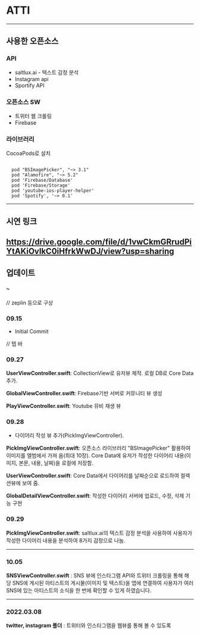 # ATTI

---

## 사용한 오픈소스
### API
+ saltlux.ai - 텍스트 감정 분석
+ Instagram api
+ Sportify API

### 오픈소스 SW
+ 트위터 웹 크롤링
+ Firebase

### 라이브러리
CocoaPods로 설치  
```

  pod "BSImagePicker", "~> 3.1"
  pod "Alamofire", "~> 5.2"
  pod 'Firebase/Database'
  pod 'Firebase/Storage'
  pod 'youtube-ios-player-helper'
  pod 'Spotify', '~> 0.1'

```
---
## 시연 링크
https://drive.google.com/file/d/1vwCkmGRrudPiYtAKiOvlkC0iHfrkWwDJ/view?usp=sharing
---

## 업데이트

#### ~
// zeplin 등으로 구상


### 09.15
* Initial Commit

// 탭 바

### 09.27
**UserViewController.swift**: CollectionView로 유저뷰 제작. 로컬 DB로 Core Data 추가. 

**GlobalViewController.swift**: Firebase기반 서버로 커뮤니티 뷰 생성

**PlayViewController.swift**: Youtube 뮤비 재생 뷰 

### 09.28
* 다이어리 작성 뷰 추가(PickImgViewController).  

**PickImgViewController.swift**: 오픈소스 라이브러리 "BSImagePicker" 활용하여 이미지를 앨범에서 가져 옴(최대 10장). Core Data에 유저가 작성한 다이어리 내용(이미지, 본문, 내용, 날짜)을 로컬에 저장함.  

**UserViewController.swift**: Core Data에서 다이어리를 날짜순으로 로드하여 컬렉션뷰에 보여 줌.  

**GlobalDetailViewController.swift**: 작성한 다이어리 서버에 업로드, 수정, 삭제 기능 구현

### 09.29
**PickImgViewController.swift**: saltlux.ai의 텍스트 감정 분석을 사용하여 사용자가 작성한 다이어리 내용을 분석하여 8가지 감정으로 나눔.  

---
### 10.05
**SNSViewController.swift** : SNS 뷰에 인스타그램 API와 트위터 크롤링을 통해 해당 SNS에 게시된 아티스트의 게시물(이미지 및 텍스트)을 앱에 연결하여 사용자가 여러 SNS에 있는 아티스트의 소식을 한 번에 확인할 수 있게 하였습니다.

---
### 2022.03.08
**twitter, instagram 폴더** : 트위터와 인스타그램을 웹뷰를 통해 볼 수 있도록 
